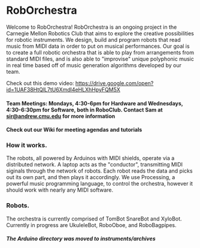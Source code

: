 RobOrchestra
=============

Welcome to RobOrchestra! RobOrchestra is an ongoing project in the Carnegie Mellon Robotics Club that aims to explore the creative possibilities for robotic instruments. We design, build and program robots that read music from MIDI data in order to put on musical performances. Our goal is to create a full robotic orchestra that is able to play from arrangements from standard MIDI files, and is also able to "improvise" unique polyphonic music in real time based off of music generation algorithms developed by our team.

Check out this demo video: https://drive.google.com/open?id=1UAF38HtQlL7tU6Xmdl4eHLXhHpyFQM5X

#### Team Meetings: Mondays, 4:30-6pm for Hardware and Wednesdays, 4:30-6:30pm for Software, both in RoboClub. Contact Sam at sir@andrew.cmu.edu for more information

#### Check out our Wiki for meeting agendas and tutorials

### How it works.
	
The robots, all powered by Arduinos with MIDI shields, operate via a distributed network. A laptop acts as the "conductor", transmitting MIDI siginals through the network of robots. Each robot reads the data and picks out its own part, and then plays it accordingly. We use Processing, a powerful music programming language, to control the orchestra, however it should work with nearly any MIDI software.


### Robots.

The orchestra is currently comprised of TomBot SnareBot and XyloBot. Currently in progress are UkuleleBot, RoboOboe, and RoboBagpipes.


##### The Arduino directory was moved to instruments/archives
